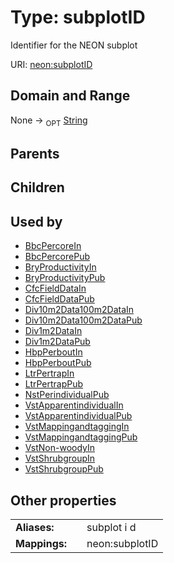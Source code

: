 
# Type: subplotID


Identifier for the NEON subplot

URI: [neon:subplotID](https://data.neonscience.org/subplotID)


## Domain and Range

None ->  <sub>OPT</sub> [String](types/String.md)

## Parents


## Children


## Used by

 * [BbcPercoreIn](BbcPercoreIn.md)
 * [BbcPercorePub](BbcPercorePub.md)
 * [BryProductivityIn](BryProductivityIn.md)
 * [BryProductivityPub](BryProductivityPub.md)
 * [CfcFieldDataIn](CfcFieldDataIn.md)
 * [CfcFieldDataPub](CfcFieldDataPub.md)
 * [Div10m2Data100m2DataIn](Div10m2Data100m2DataIn.md)
 * [Div10m2Data100m2DataPub](Div10m2Data100m2DataPub.md)
 * [Div1m2DataIn](Div1m2DataIn.md)
 * [Div1m2DataPub](Div1m2DataPub.md)
 * [HbpPerboutIn](HbpPerboutIn.md)
 * [HbpPerboutPub](HbpPerboutPub.md)
 * [LtrPertrapIn](LtrPertrapIn.md)
 * [LtrPertrapPub](LtrPertrapPub.md)
 * [NstPerindividualPub](NstPerindividualPub.md)
 * [VstApparentindividualIn](VstApparentindividualIn.md)
 * [VstApparentindividualPub](VstApparentindividualPub.md)
 * [VstMappingandtaggingIn](VstMappingandtaggingIn.md)
 * [VstMappingandtaggingPub](VstMappingandtaggingPub.md)
 * [VstNon-woodyIn](VstNon-woodyIn.md)
 * [VstShrubgroupIn](VstShrubgroupIn.md)
 * [VstShrubgroupPub](VstShrubgroupPub.md)

## Other properties

|  |  |  |
| --- | --- | --- |
| **Aliases:** | | subplot i d |
| **Mappings:** | | neon:subplotID |

